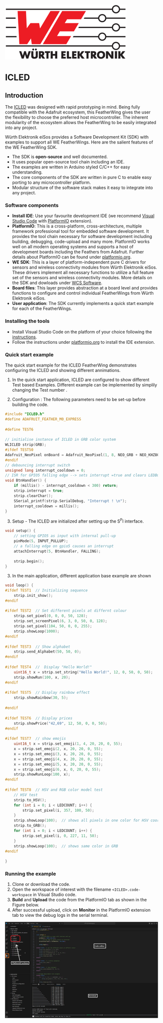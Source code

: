 ![WE Logo](../../assets/WE_Logo_small_t.png)

# ICLED

## Introduction

The [ICLED](https://www.we-online.com/en/components/products/WL-ICLED) was designed with rapid prototyping in mind. Being fully compatible with the Adafruit ecosystem, this FeatherWing gives the user the flexibility to choose the preferred host microcontroller. The inherent modularity of the ecosystem allows the FeatherWing to be easily integrated into any project.

Würth Elektronik eiSos provides a Software Development Kit (SDK) with examples to support all WE FeatherWings. Here are the salient features of the WE FeatherWing SDK. 
* The SDK is **open-source** and well documented.
* It uses popular open-source tool chain including an IDE.
* The examples are written in Arduino styled C/C++ for easy understanding.
* The core components of the SDK are written in pure C to enable easy porting to any microcontroller platform.
* Modular structure of the software stack makes it easy to integrate into any project.

### Software components

* **Install IDE**: Use your favourite development IDE (we recommend [Visual Studio Code](https://code.visualstudio.com/) with [PlatformIO](https://platformio.org/) extension).
* **PlatformIO**: This is a cross-platform, cross-architecture, multiple framework professional tool for embedded software development. It provides the tool chain necessary for software development including building, debugging, code-upload and many more. PlatformIO works well on all modern operating systems and supports a host of development boards including the Feathers from Adafruit. Further details about PlatformIO can be found under [platformio.org](https://platformio.org/).
* **WE SDK**: This is a layer of platform-independent pure C drivers for sensors and wireless connectivity modules from Würth Elektronik eiSos. These drivers implement all necessary functions to utilize a full feature set of the sensors and wireless connectivity modules. More details on the SDK and dowloads under [WCS Software](https://we-online.com/wcs-software).
* **Board files**: This layer provides abstraction at a board level and provides functions to configure and control individual FeatherWings from Würth Elektronik eiSos.
* **User application**: The SDK currently implements a quick start example for each of the FeatherWings.

### Installing the tools

* Install Visual Studio Code on the platform of your choice following the [instructions](https://code.visualstudio.com/docs).
* Follow the instructions under [platformio.org](https://platformio.org/install/ide?install=vscode) to install the IDE extension.


### Quick start example

The quick start example for the ICLED FeatherWing demonstrates configuring the ICLED and showing different annimations.

1. In the quick start application, ICLED are configured to show different Test based Examples. Different example can be implemented by simplily changing the Test number  . 

2. Configuration : The following parameters need to be set-up before building the code.
```C
#include "ICLED.h"
#define ADAFRUIT_FEATHER_M0_EXPRESS

#define TEST6

// initialise instance of ICLED in GRB color system
WLICLED strip(GRB);
#ifdef TEST50
Adafruit_NeoPixel onBoard = Adafruit_NeoPixel(1, 8, NEO_GRB + NEO_KHZ800);
#endif
// debouncing interrupt switch
unsigned long interrupt_cooldown = 0;
// ISR for GPIO5 falling edge --> sets interrupt =true and clears LEDBuf
void BtnHandler() {
    if (millis() - interrupt_cooldown < 300) return;
    strip.interrupt = true;
    strip.clearChar();
    SSerial_printf(strip.SerialDebug, "Interrupt ! \n");
    interrupt_cooldown = millis();
}
```
3. Setup - The ICLED are initialized after setting up the S<sup>P</sup>I interface. 
```C
void setup() {
    // setting GPIO5 as input with internal pull-up
    pinMode(5, INPUT_PULLUP);
    // a falling edge on gpio5 causes an interrupt
    attachInterrupt(5, BtnHandler, FALLING);

    strip.begin();
}
```
3. In the main application, different application base  example are shown 
```C
void loop() {
#ifdef TEST1  // Initializing sequence
    strip.init_show();
#endif

#ifdef TEST2  // Set different pixels at differnt colour
    strip.set_pixel(0, 0, 0, 50, 128);
    strip.set_screenPixel(6, 3, 0, 50, 0, 128);
    strip.set_pixel(104, 50, 0, 0, 255);
    strip.showLoop(1000);
#endif

#ifdef TEST3  // Show alphabet
    strip.send_Alphabet(50, 50, 0);
#endif

#ifdef TEST4  //  Display "Hello World!"
    uint16_t x = strip.set_string("Hello World!", 12, 0, 50, 0, 50);
    strip.showRun(100, x, 20);
#endif

#ifdef TEST5  // Display rainbow effect
    strip.showRainbow(30, 5);

#endif

#ifdef TEST6  // Display prices
    strip.showPrice("42,69", 12, 50, 0, 0, 50);
#endif

#ifdef TEST7  // show emojis
    uint16_t x = strip.set_emoji(1, 4, 20, 20, 0, 55);
    x = strip.set_emoji(2, x, 20, 20, 0, 55);
    x = strip.set_emoji(3, x, 20, 20, 0, 55);
    x = strip.set_emoji(4, x, 20, 20, 0, 55);
    x = strip.set_emoji(5, x, 20, 20, 0, 55);
    x = strip.set_emoji(6, x, 0, 20, 0, 55);
    strip.showRunLoop(100, x);
#endif

#ifdef TEST8  // HSV and RGB color model test
    // HSV test
    strip.to_HSV();
    for (int i = 0; i < LEDCOUNT; i++) {
        strip.set_pixel(i, 357, 100, 50);
    }
    strip.showLoop(100);  // shows all pixels in one color for HSV coordinates
    strip.to_GRB();
    for (int i = 0; i < LEDCOUNT; i++) {
        strip.set_pixel(i, 0, 227, 11, 50);
    }
    strip.showLoop(100);  // shows same color in GRB
#endif

}
```
### Running the example

1. Clone or download the code.
2. Open the workspace of interest with the filename `<ICLED>.code-workspace` in Visual Studio code.
3. **Build** and **Upload** the code from the PlatformIO tab as shown in the Figure below.
4. After successful upload, click on **Monitor** in the PlatformIO extension tab to view the debug logs in the serial terminal.

![PlatformIO_BUILD](../documentation/assets/ICLEDFeatherWing_PlatformIO.jpg)

